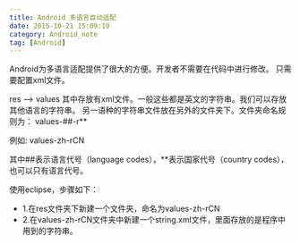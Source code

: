 ```yaml
---
title: Android 多语言自动适配
date: 2015-10-21 15:09:19
category: Android_note
tag: [Android]
---
```

Android为多语言适配提供了很大的方便。开发者不需要在代码中进行修改。
只需要配置xml文件。

res --> values 其中存放有xml文件。一般这些都是英文的字符串。我们可以存放其他语言的字符串。
另一语种的字符串文件放在另外的文件夹下。文件夹命名规则为： values-##-r**

例如: values-zh-rCN

其中##表示语言代号（language codes），**表示国家代号（country codes），也可以只有语言代号。

使用eclipse，步骤如下：
* 1.在res文件夹下新建一个文件夹，命名为values-zh-rCN
* 2.在values-zh-rCN文件夹中新建一个string.xml文件，里面存放的是程序中用到的字符串。
